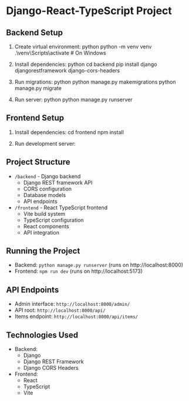 # Django-React-TypeScript Project

## Backend Setup
1. Create virtual environment:
python python -m venv venv .\venv\Scripts\activate # On Windows

2. Install dependencies:
python cd backend pip install django djangorestframework django-cors-headers

3. Run migrations:
python python manage.py makemigrations python manage.py migrate

4. Run server:
python python manage.py runserver

## Frontend Setup
1. Install dependencies:
cd frontend
npm install


2. Run development server:

## Project Structure
- `/backend` - Django backend
  - Django REST framework API
  - CORS configuration
  - Database models
  - API endpoints
- `/frontend` - React TypeScript frontend
  - Vite build system
  - TypeScript configuration
  - React components
  - API integration

## Running the Project
- Backend: `python manage.py runserver` (runs on http://localhost:8000)
- Frontend: `npm run dev` (runs on http://localhost:5173)

## API Endpoints
- Admin interface: `http://localhost:8000/admin/`
- API root: `http://localhost:8000/api/`
- Items endpoint: `http://localhost:8000/api/items/`

## Technologies Used
- Backend:
  - Django
  - Django REST Framework
  - Django CORS Headers
- Frontend:
  - React
  - TypeScript
  - Vite
